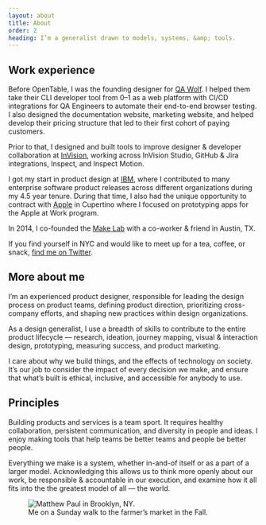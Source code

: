 ```yaml
---
layout: about
title: About
order: 2
heading: I’m a generalist drawn to models, systems, &amp; tools.
---
```


<div class="c-grid__half c-grid__gap">
  <section class="c-grid__half-item">
    <h2>Work experience</h2>
    <p>Before OpenTable, I was the founding designer for <a href="https://www.qawolf.com/" target="_blank">QA Wolf</a>. I helped them take their CLI developer tool from 0–1 as a web platform with CI/CD integrations for QA Engineers to automate their end-to-end browser testing. I also designed the documentation website, marketing website, and helped develop their pricing structure that led to their first cohort of paying customers.</p>
    <p>Prior to that, I designed and built tools to improve designer & developer collaboration at <a href="https://www.invisionapp.com/" target="_blank">InVision</a>, working across InVision Studio, GitHub & Jira integrations, Inspect, and Inspect Motion.</p>
    <p>I got my start in product design at <a href="https://www.ibm.com/design/" target="_blank">IBM</a>, where I contributed to many enterprise software product releases across different organizations during my 4.5 year tenure. During that time, I also had the unique opportunity to contract with <a href="https://www.apple.com/business/" target="_blank">Apple</a> in Cupertino where I focused on prototyping apps for the Apple at Work program.</p>
    <p>In 2014, I co-founded the <a href="https://www.instagram.com/make.lab/" target="_blank">Make Lab</a> with a co-worker & friend in Austin, TX.</p>
    <p>If you find yourself in NYC and would like to meet up for a tea, coffee, or snack, <a href="https://twitter.com/matthewcpaul" target="_blank">find me on Twitter</a>.</p>
    <h2>More about me</h2>
    <p>I’m an experienced product designer, responsible for leading the design process on product teams, defining product direction, prioritizing cross-company efforts, and shaping new practices within design organizations.</p>
    <p>As a design generalist, I use a breadth of skills to contribute to the entire product lifecycle — research, ideation, journey mapping, visual &amp; interaction design, prototyping, measuring success, and product marketing.</p>
    <p>I care about why we build things, and the effects of technology on society. It’s our job to consider the impact of every decision we make, and ensure that what’s built is ethical, inclusive, and accessible for anybody to use.</p>
    <h2>Principles</h2>
    <p>Building products and services is a team sport. It requires healthy collaboration, persistent communication, and diversity in people and ideas. I enjoy making tools that help teams be better teams and people be better people.</p>
    <p>Everything we make is a system, whether in-and-of itself or as a part of a larger model. Acknowledging this allows us to think more openly about our work, be responsible &amp; accountable in our execution, and examine how it all fits into the the greatest model of all — the world.</p>
  </section>
  <figure class="c-grid__half-item c-grid__mt">
    <picture>
      <!-- <source media="(min-width: 68.5rem)" srcset="../images/about/matthewpaul-hangtime-lg.png" /> -->
      <!-- <source media="(min-width: 32em)" srcset="../images/about/matthewpaul-hangtime-md.png" /> -->
      <img src="../images/about/matthew-brooklyn.png" alt="Matthew Paul in Brooklyn, NY." />
    </picture>
    <figcaption>
      Me on a Sunday walk to the farmer’s market in the Fall.
    </figcaption>
  </figure>
</div>